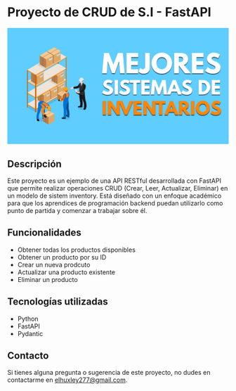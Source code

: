 # Proyecto de CRUD de S.I - FastAPI

<img src="img/mejores-sistemas-de-inventarios.png" alt="Logo del SISTEMA DE INVENTARIOS">

## Descripción

Este proyecto es un ejemplo de una API RESTful desarrollada con FastAPI que permite realizar operaciones CRUD (Crear, Leer, Actualizar, Eliminar) en un modelo de sistem inventory. Está diseñado con un enfoque académico para que los aprendices de programación backend puedan utilizarlo como punto de partida y comenzar a trabajar sobre él.

## Funcionalidades

- Obtener todas los productos disponibles
- Obtener un producto por su ID
- Crear un nueva prodcuto
- Actualizar una producto existente
- Eliminar un producto

## Tecnologías utilizadas

- Python
- FastAPI
- Pydantic




## Contacto

Si tienes alguna pregunta o sugerencia de este proyecto, no dudes en contactarme en [elhuxley277@gmail.com](https://github.com/heisemberghuxley).


